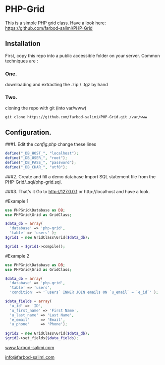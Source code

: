 PHP-Grid
========
This is a simple PHP grid class.
Have a look here: https://github.com/farbod-salimi/PHP-Grid


## Installation
First, copy this repo into a public accessible folder on your server.
Common techniques are : 

### One.
downloading and extracting the .zip / .tgz by hand

### Two.
cloning the repo with git (into var/www)

```
git clone https://github.com/farbod-salimi/PHP-Grid.git /var/www
```

## Configuration.
###1. Edit the *config.php*
change these lines
```php
define("_DB_HOST_", "localhost");
define("_DB_USER_", "root");
define("_DB_PASS_", "password");
define("_DB_CHAR_", "utf8");
```
###2. Create and fill a demo database
Import SQL statement file from the PHP-Grid/_sql/php-grid.sql.

###3. That's it
Go to http://127.0.0.1 or http://localhost and have a look. 

#Example 1
```php
use PHPGrid\Database as DB;
use PHPGrid\Grid as GridClass;

$data_db = array(
  'database' => 'php-grid',
  'table' => 'users' );
$grid1 = new GridClass\Grid($data_db);

$grid1 = $grid1->compile();
```

#Example 2
```php
use PHPGrid\Database as DB;
use PHPGrid\Grid as GridClass;

$data_db = array(
  'database' => 'php-grid',
  'table' => 'users',
  'condition' => '`users` INNER JOIN emails ON `u_email` = `e_id`' );

$data_fields = array(
  'u_id' => 'ID',
  'u_first_name' => 'First Name',
  'u_last_name' => 'Last Name',
  'e_email'		=> 'Email',
  'u_phone'		=> 'Phone');
	
$grid2 = new GridClass\Grid($data_db);
$grid2->set_fields($data_fields);
```

www.farbod-salimi.com

info@farbod-salimi.com
